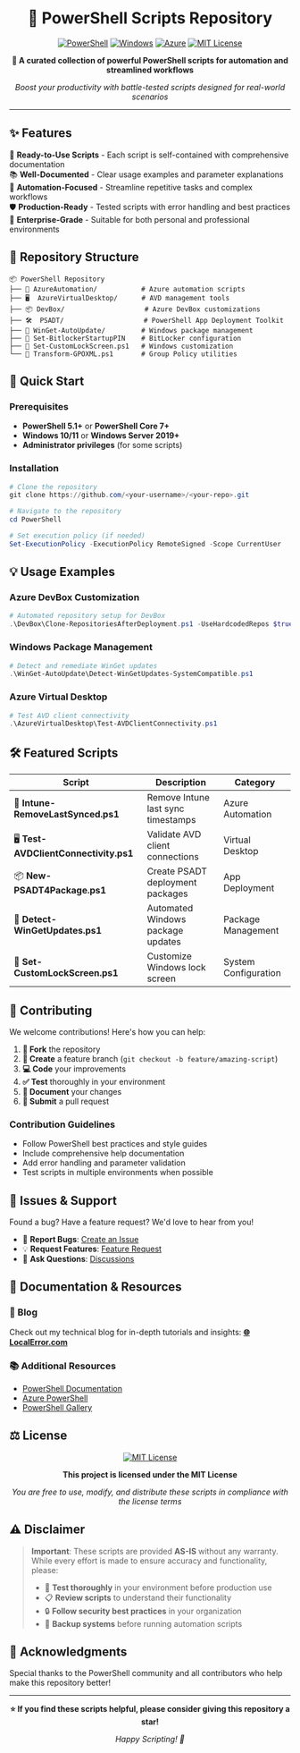 <div align="center">

# 🚀 PowerShell Scripts Repository

[![PowerShell](https://img.shields.io/badge/PowerShell-5391FE?style=for-the-badge&logo=powershell&logoColor=white)](https://docs.microsoft.com/en-us/powershell/)
[![Windows](https://img.shields.io/badge/Windows-0078D6?style=for-the-badge&logo=windows&logoColor=white)](https://www.microsoft.com/en-us/windows)
[![Azure](https://img.shields.io/badge/Azure-0078D4?style=for-the-badge&logo=microsoft-azure&logoColor=white)](https://azure.microsoft.com/)
[![MIT License](https://img.shields.io/badge/License-MIT-green.svg?style=for-the-badge)](LICENSE)

**🎯 A curated collection of powerful PowerShell scripts for automation and streamlined workflows**

*Boost your productivity with battle-tested scripts designed for real-world scenarios*

---

</div>

## ✨ Features

🔧 **Ready-to-Use Scripts** - Each script is self-contained with comprehensive documentation  
📚 **Well-Documented** - Clear usage examples and parameter explanations  
🔄 **Automation-Focused** - Streamline repetitive tasks and complex workflows  
🛡️ **Production-Ready** - Tested scripts with error handling and best practices  
🏢 **Enterprise-Grade** - Suitable for both personal and professional environments  

## 📂 Repository Structure

```
📦 PowerShell Repository
├── 🔐 AzureAutomation/           # Azure automation scripts
├── 🖥️  AzureVirtualDesktop/      # AVD management tools
├── 📦 DevBox/                    # Azure DevBox customizations
├── 🛠️  PSADT/                    # PowerShell App Deployment Toolkit
├── 📱 WinGet-AutoUpdate/         # Windows package management
├── 🔧 Set-BitlockerStartupPIN    # BitLocker configuration
├── 🎨 Set-CustomLockScreen.ps1   # Windows customization
└── 📄 Transform-GPOXML.ps1       # Group Policy utilities
```

## 🚀 Quick Start

### Prerequisites
- **PowerShell 5.1+** or **PowerShell Core 7+**
- **Windows 10/11** or **Windows Server 2019+**
- **Administrator privileges** (for some scripts)

### Installation

```powershell
# Clone the repository
git clone https://github.com/<your-username>/<your-repo>.git

# Navigate to the repository
cd PowerShell

# Set execution policy (if needed)
Set-ExecutionPolicy -ExecutionPolicy RemoteSigned -Scope CurrentUser
```

## 💡 Usage Examples

### Azure DevBox Customization
```powershell
# Automated repository setup for DevBox
.\DevBox\Clone-RepositoriesAfterDeployment.ps1 -UseHardcodedRepos $true
```

### Windows Package Management
```powershell
# Detect and remediate WinGet updates
.\WinGet-AutoUpdate\Detect-WinGetUpdates-SystemCompatible.ps1
```

### Azure Virtual Desktop
```powershell
# Test AVD client connectivity
.\AzureVirtualDesktop\Test-AVDClientConnectivity.ps1
```

## 🛠️ Featured Scripts

| Script | Description | Category |
|--------|-------------|----------|
| 🔐 **Intune-RemoveLastSynced.ps1** | Remove Intune last sync timestamps | Azure Automation |
| 🖥️ **Test-AVDClientConnectivity.ps1** | Validate AVD client connections | Virtual Desktop |
| 📦 **New-PSADT4Package.ps1** | Create PSADT deployment packages | App Deployment |
| 🔄 **Detect-WinGetUpdates.ps1** | Automated Windows package updates | Package Management |
| 🎨 **Set-CustomLockScreen.ps1** | Customize Windows lock screen | System Configuration |

## 🤝 Contributing

We welcome contributions! Here's how you can help:

1. **🍴 Fork** the repository
2. **🌿 Create** a feature branch (`git checkout -b feature/amazing-script`)
3. **💻 Code** your improvements
4. **✅ Test** thoroughly in your environment
5. **📝 Document** your changes
6. **🚀 Submit** a pull request

### Contribution Guidelines
- Follow PowerShell best practices and style guides
- Include comprehensive help documentation
- Add error handling and parameter validation
- Test scripts in multiple environments when possible

## 🐛 Issues & Support

Found a bug? Have a feature request? We'd love to hear from you!

<!-- GitHub Issues and PR badges removed for privacy -->

- 🐛 **Report Bugs**: [Create an Issue](https://github.com/<your-username>/<your-repo>/issues/new?template=bug_report.md)
- 💡 **Request Features**: [Feature Request](https://github.com/<your-username>/<your-repo>/issues/new?template=feature_request.md)
- 💬 **Ask Questions**: [Discussions](https://github.com/<your-username>/<your-repo>/discussions)

## 📖 Documentation & Resources

### 📝 Blog
Check out my technical blog for in-depth tutorials and insights:
**[🌐 LocalError.com](https://www.localerror.com/)**

### 📚 Additional Resources
- [PowerShell Documentation](https://docs.microsoft.com/en-us/powershell/)
- [Azure PowerShell](https://docs.microsoft.com/en-us/powershell/azure/)
- [PowerShell Gallery](https://www.powershellgallery.com/)

## ⚖️ License

<div align="center">

[![MIT License](https://img.shields.io/badge/License-MIT-yellow.svg?style=for-the-badge)](LICENSE)

**This project is licensed under the MIT License**

*You are free to use, modify, and distribute these scripts in compliance with the license terms*

</div>

## ⚠️ Disclaimer

> **Important**: These scripts are provided **AS-IS** without any warranty. While every effort is made to ensure accuracy and functionality, please:
> 
> - 🧪 **Test thoroughly** in your environment before production use
> - 📋 **Review scripts** to understand their functionality
> - 🔒 **Follow security best practices** in your organization
> - 📝 **Backup systems** before running automation scripts

## 🙏 Acknowledgments

Special thanks to the PowerShell community and all contributors who help make this repository better!

---

<div align="center">

**⭐ If you find these scripts helpful, please consider giving this repository a star!**


<!-- GitHub stars and forks badges removed for privacy -->

*Happy Scripting! 🚀*

</div>

